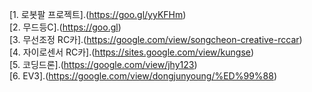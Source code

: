 
[1. 로봇팔 프로젝트].(https://goo.gl/yyKFHm)<br>
[2. 무드등C].(https://goo.gl)<br>
[3. 무선조정 RC카].(https://google.com/view/songcheon-creative-rccar)<br>
[4. 자이로센서 RC카].(https://sites.google.com/view/kungse)<br>
[5. 코딩드론].(https://google.com/view/jhy123)<br>
[6. EV3].(https://google.com/view/dongjunyoung/%ED%99%88)<br>
